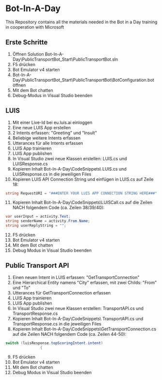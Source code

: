 # Bot-In-A-Day
This Repository contains all the materials needed in the Bot in a Day training in cooperation with Microsoft

## Erste Schritte

1. Öffnen Solution Bot-In-A-Day\PublicTransportBot_Start\PublicTransportBot.sln
2. F5 drücken
3. Bot Emulator v4 starten
4. Bot-In-A-Day\PublicTransportBot_Start\PublicTransportBot\BotConfiguration.bot öffnen
5. Mit dem Bot chatten
6. Debug-Modus in Visual Studio beenden

## LUIS

1. Mit einer Live-Id bei eu.luis.ai einloggen
2. Eine neue LUIS App erstellen
3. 2 Intents erfassen: "Greeting" und "Insult"
4. Beliebige weitere Intents erfassen
5. Utterances für alle Intents erfassen
6. LUIS App trainieren
7. LUIS App publishen
8. In Visual Studio zwei neue Klassen erstellen: LUIS.cs und LUISResponse.cs
9. Kopieren Inhalt Bot-In-A-Day\CodeSnippets\ LUIS.cs und LUISResponse.cs in die jeweiligen Files
10. Kopieren LUIS API Connection String und einfügen in LUIS.cs auf Zeile 18:
```C#
string RequestURI = "###ENTER YOUR LUIS APP CONNECTION STRING HERE###" + Query;
```
11. Kopieren Inhalt Bot-In-A-Day\CodeSnippets\LUISCall.cs auf die Zeilen NACH folgendem Code (ca. Zeilen 38/39/40):
```C#
var userInput = activity.Text;
string senderName = activity.From.Name;
string userReplyString = "";
```
12. F5 drücken
13. Bot Emulator v4 starten
14. Mit dem Bot chatten
15. Debug Modus in Visual Studio beenden

## Public Transport API

1. Einen neuen Intent in LUIS erfassen: "GetTransportConnection"
2. Eine Hierarchical Entity namens "City" erfassen, mit zwei Childs: "From" und "To"
3. Utterances für GetTransportConnection erfassen
4. LUIS App trainieren
5. LUIS App publishen
6. In Visual Studio zwei neue Klassen erstellen: TransportAPI.cs und TransportResponse.cs
7. Kopieren Inhalt Bot-In-A-Day\CodeSnippets\ TransportAPI.cs und TransportResponse.cs in die jeweiligen Files
8. Kopieren Inhalt Bot-In-A-Day\CodeSnippets\GetTransportConnection.cs auf die Zeilen NACH folgendem Code (ca. Zeilen 44-50):
```C#
switch (luisResponse.topScoringIntent.intent)
                {
```
9. F5 drücken
10. Bot Emulator v4 starten
11. Mit dem Bot chatten
12. Debug Modus in Visual Studio beenden
